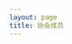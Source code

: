 ```yaml
---
layout: page
title: 协会成员
---
```

<script setup>
    import {
        VPTeamPage,
        VPTeamPageTitle,
        VPTeamMembers,
        VPTeamPageSection
    } from 'vitepress/theme';

    const members2023 = [
    {
        avatar: '/avator/单禹嘉.jpg',
        name: '单禹嘉',
        org: '计算机学院',
        desc: '繁花似锦觅安宁 淡水流云渡此生',
        links: [
            { icon: 'github', link: 'https://github.com/eleliauk' },
        ],
    },
     {
        avatar: '/avator/唐诗吟.png',
        name: '唐诗吟',
        org: '计算机学院',
        desc: '躺？想',       
    },
     {
        avatar: '/avator/李子昂.jpg',
        name: '李子昂',
        org: '计算机学院',
        desc: '格兰芬多在读',   
          links: [
            { icon: 'github', link: 'https://github.com/lulisnd' },
        ],  
    },
     {
        avatar: '/avator/年智斌.jpg',
        name: '年智斌',
        org: '计算机学院',
        desc:'懒得动，懒得想，懒得一切。'   
    },
    {
        avatar: '/avator/焦新亨.png',
        name: '焦新亨',
        org: '计算机学院',
        desc: '这是一个签名',  
        links: [
            { icon: 'github', link: 'https://github.com/drunksweet' }
        ]       
    },
     {
        avatar: '/avator/傅树炫.jpg',
        name: '傅树炫',
        org: '计算机学院',
        desc: '你随便弄一下就好了',                 
    },
      {
        avatar: '/avator/李逸飞.jpg',
        name: '李逸飞',
        org: '计算机学院',
        desc: '心中有海，不赶浪潮',   
        links: [
            { icon: 'github', link: 'https://github.com/ToEiffel' },
           
        ]              
    },
    {
        avatar: '/avator/赖景康.jpg',
        name: '赖景康',
        org: '计算机学院',
        desc: '让故事留下来',                 
    },
    ];
    const members2022 = [
    {
       avatar: '/avator/王敏君.jpg',
        name: '王敏君',
        org: '计算机学院',
        desc: '战斗的意义是为了生存',
    },{
       avatar: '/avator/杨雯琪.jpg',
        name: '杨雯琪',
        org: '计算机学院',
        desc: '咸鱼也想翻身',
    },
    {
       avatar: '/avator/刘子鹏.jpg',
        name: '刘子鹏',
        org: '计算机学院',
        desc: '晚安',
    },
    {
       avatar: '/avator/王桥宏.jpg',
        name: '王桥宏',
        org: '计算机学院',
        desc: '尔曹身与名俱灭，不废江河万古流',
          links: [
            { icon: 'github', link: 'https://github.com/qhongyxy' },
           
        ]
    }];
    const members2021 = [
    {
        avatar: '/avator/耿明强.jpg',
        name: '耿明强',
        org: '计算机学院',
        desc:'a picky info miner',
        links: [
            { icon: 'github', link: 'https://github.com/mqgeng/' },
           
        ]
    }
    ];
</script>

<VPTeamPage>
    <VPTeamPageTitle>
        <template #title>华中师范大学 无人机协会</template>
        <template #lead>成员介绍</template>
    </VPTeamPageTitle>
    <VPTeamPageSection>
        <template #title>2023级</template>
        <template #lead>...</template>
        <template #members>
            <VPTeamMembers size="small" :members="members2023"/>
        </template>
    </VPTeamPageSection>
    <VPTeamPageSection>
        <template #title>2022级</template>
        <template #lead>...</template>
        <template #members>
            <VPTeamMembers size="small" :members="members2022"/>
        </template>
    </VPTeamPageSection>
    <VPTeamPageSection>
        <template #title>2021级</template>
        <template #lead>...</template>
        <template #members>
            <VPTeamMembers size="small" :members="members2021"/>
        </template>
    </VPTeamPageSection>
</VPTeamPage>